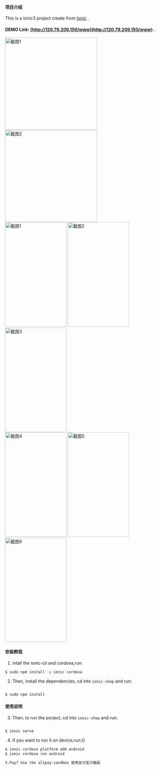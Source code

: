 #### 项目介绍
This is a ionic3 project create from  [Ionic](http://ionicframework.com/docs/) .

####  DEMO Link: [http://120.79.209.150/www](http://120.79.209.150/www) .

<div style="vertical-align: top;">
    <img src="https://github.com/ouxuwen/ionic-shop/blob/master/screenshots/IMG_2233.GIF" width="300" alt="截图1"/>
    <img src="https://github.com/ouxuwen/ionic-shop/blob/master/screenshots/IMG_2234.GIF" width="300"  alt="截图2"/>
</div>
<div style="vertical-align: top;">
    <img src="https://github.com/ouxuwen/ionic-shop/blob/master/screenshots/screeshots1.jpg" width="200" height="340" alt="截图1"/>
    <img src="https://github.com/ouxuwen/ionic-shop/blob/master/screenshots/screeshots2.jpg" width="200" height="340"  alt="截图2"/>
    <img src="https://github.com/ouxuwen/ionic-shop/blob/master/screenshots/screeshots3.jpg" width="200" height="340"  alt="截图3"/>
</div>
<div style="vertical-align: top;">
    <img src="https://github.com/ouxuwen/ionic-shop/blob/master/screenshots/screeshots4.jpg" width="200" height="340" alt="截图4"/>
    <img src="https://github.com/ouxuwen/ionic-shop/blob/master/screenshots/screeshots5.jpg" width="200" height="340" alt="截图5"/>  
    <img src="https://github.com/ouxuwen/ionic-shop/blob/master/screenshots/screeshots6.jpg" width="200" height="340" alt="截图6"/>  
</div>



#### 安装教程

1. intall the ionic-cli and cordova,run:

```bash
$ sudo npm install -g ionic cordova

```

2. Then, install the dependencies, cd into `ionic-shop` and run:

```bash

$ sudo npm install 

```

#### 使用说明

3. Then, to run the porject, cd into `ionic-shop` and run:

```bash

$ ionic serve

```

4. if you want to run it on device,run:()

```bash
$ ionic cordova platform add android
$ ionic cordova run android

5.Pay? Use the alipay-sandbox 使用支付宝沙箱版


